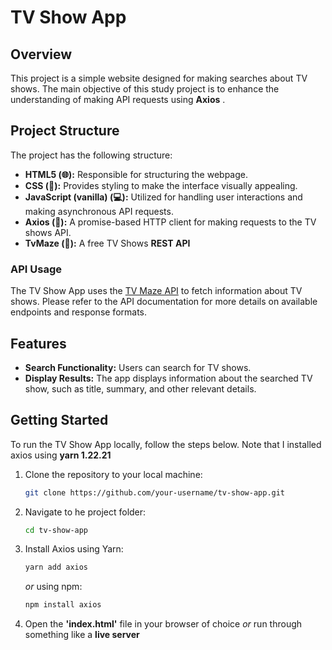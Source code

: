 # TV Show App

## Overview

This project is a simple website designed for making searches about TV shows. The main objective of this study project is to enhance the understanding of making API requests using **Axios** .

## Project Structure

The project has the following structure:

- **HTML5 (🌐):** Responsible for structuring the webpage.
- **CSS (🎨):** Provides styling to make the interface visually appealing.
- **JavaScript (vanilla) (💻):** Utilized for handling user interactions and making asynchronous API requests.
- **Axios (🚀):** A promise-based HTTP client for making requests to the TV shows API.
- **TvMaze (📡):** A free TV Shows **REST API**

### API Usage

The TV Show App uses the [TV Maze API](https://www.tvmaze.com/api) to fetch information about TV shows. Please refer to the API documentation for more details on available endpoints and response formats.

## Features

- **Search Functionality:** Users can search for TV shows.
- **Display Results:** The app displays information about the searched TV show, such as title, summary, and other relevant details.

## Getting Started

To run the TV Show App locally, follow the steps below. Note that I installed axios using **yarn 1.22.21**

1. Clone the repository to your local machine:

   ```bash
   git clone https://github.com/your-username/tv-show-app.git
   ```

2. Navigate to he project folder:

   ```bash
   cd tv-show-app
   ```

3. Install Axios using Yarn:

   ```bash
   yarn add axios
   ```

   _or_ using npm:

   ```bash
   npm install axios
   ```

4. Open the **'index.html'** file in your browser of choice _or_ run through something like a **live server**
